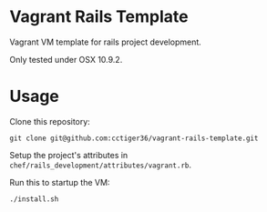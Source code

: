# Vagrant Rails Template

Vagrant VM template for rails project development.

Only tested under OSX 10.9.2.

# Usage

Clone this repository:

    git clone git@github.com:cctiger36/vagrant-rails-template.git

Setup the project's attributes in `chef/rails_development/attributes/vagrant.rb`.

Run this to startup the VM:

    ./install.sh
